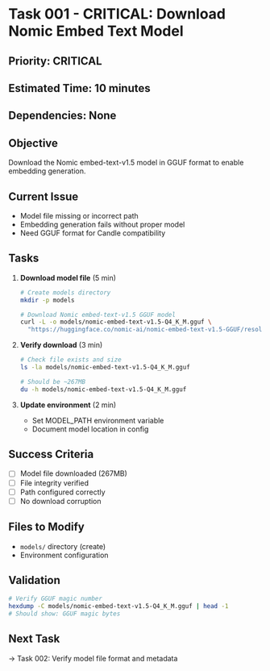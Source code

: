 # Task 001 - CRITICAL: Download Nomic Embed Text Model

## Priority: CRITICAL
## Estimated Time: 10 minutes
## Dependencies: None

## Objective
Download the Nomic embed-text-v1.5 model in GGUF format to enable embedding generation.

## Current Issue
- Model file missing or incorrect path
- Embedding generation fails without proper model
- Need GGUF format for Candle compatibility

## Tasks
1. **Download model file** (5 min)
   ```bash
   # Create models directory
   mkdir -p models
   
   # Download Nomic embed-text-v1.5 GGUF model
   curl -L -o models/nomic-embed-text-v1.5-Q4_K_M.gguf \
     "https://huggingface.co/nomic-ai/nomic-embed-text-v1.5-GGUF/resolve/main/nomic-embed-text-v1.5-Q4_K_M.gguf"
   ```

2. **Verify download** (3 min)
   ```bash
   # Check file exists and size
   ls -la models/nomic-embed-text-v1.5-Q4_K_M.gguf
   
   # Should be ~267MB
   du -h models/nomic-embed-text-v1.5-Q4_K_M.gguf
   ```

3. **Update environment** (2 min)
   - Set MODEL_PATH environment variable
   - Document model location in config

## Success Criteria
- [ ] Model file downloaded (267MB)
- [ ] File integrity verified
- [ ] Path configured correctly
- [ ] No download corruption

## Files to Modify
- `models/` directory (create)
- Environment configuration

## Validation
```bash
# Verify GGUF magic number
hexdump -C models/nomic-embed-text-v1.5-Q4_K_M.gguf | head -1
# Should show: GGUF magic bytes
```

## Next Task
→ Task 002: Verify model file format and metadata